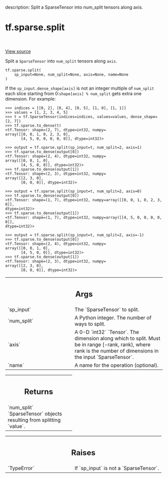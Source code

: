 description: Split a SparseTensor into num_split tensors along axis.

<div itemscope itemtype="http://developers.google.com/ReferenceObject">
<meta itemprop="name" content="tf.sparse.split" />
<meta itemprop="path" content="Stable" />
</div>

# tf.sparse.split

<!-- Insert buttons and diff -->

<table class="tfo-notebook-buttons tfo-api nocontent" align="left">

</table>

<a target="_blank" class="external" href="/code/stable/tensorflow/python/ops/sparse_ops.py">View source</a>



Split a `SparseTensor` into `num_split` tensors along `axis`.

<pre class="devsite-click-to-copy prettyprint lang-py tfo-signature-link">
<code>tf.sparse.split(
    sp_input=None, num_split=None, axis=None, name=None
)
</code></pre>



<!-- Placeholder for "Used in" -->

If the `sp_input.dense_shape[axis]` is not an integer multiple of `num_split`
each slice starting from 0:`shape[axis] % num_split` gets extra one
dimension. For example:

```
>>> indices = [[0, 2], [0, 4], [0, 5], [1, 0], [1, 1]]
>>> values = [1, 2, 3, 4, 5]
>>> t = tf.SparseTensor(indices=indices, values=values, dense_shape=[2, 7])
>>> tf.sparse.to_dense(t)
<tf.Tensor: shape=(2, 7), dtype=int32, numpy=
array([[0, 0, 1, 0, 2, 3, 0],
       [4, 5, 0, 0, 0, 0, 0]], dtype=int32)>
```

```
>>> output = tf.sparse.split(sp_input=t, num_split=2, axis=1)
>>> tf.sparse.to_dense(output[0])
<tf.Tensor: shape=(2, 4), dtype=int32, numpy=
array([[0, 0, 1, 0],
       [4, 5, 0, 0]], dtype=int32)>
>>> tf.sparse.to_dense(output[1])
<tf.Tensor: shape=(2, 3), dtype=int32, numpy=
array([[2, 3, 0],
       [0, 0, 0]], dtype=int32)>
```

```
>>> output = tf.sparse.split(sp_input=t, num_split=2, axis=0)
>>> tf.sparse.to_dense(output[0])
<tf.Tensor: shape=(1, 7), dtype=int32, numpy=array([[0, 0, 1, 0, 2, 3, 0]],
dtype=int32)>
>>> tf.sparse.to_dense(output[1])
<tf.Tensor: shape=(1, 7), dtype=int32, numpy=array([[4, 5, 0, 0, 0, 0, 0]],
dtype=int32)>
```

```
>>> output = tf.sparse.split(sp_input=t, num_split=2, axis=-1)
>>> tf.sparse.to_dense(output[0])
<tf.Tensor: shape=(2, 4), dtype=int32, numpy=
array([[0, 0, 1, 0],
       [4, 5, 0, 0]], dtype=int32)>
>>> tf.sparse.to_dense(output[1])
<tf.Tensor: shape=(2, 3), dtype=int32, numpy=
array([[2, 3, 0],
       [0, 0, 0]], dtype=int32)>
```

<!-- Tabular view -->
 <table class="responsive fixed orange">
<colgroup><col width="214px"><col></colgroup>
<tr><th colspan="2"><h2 class="add-link">Args</h2></th></tr>

<tr>
<td>
`sp_input`
</td>
<td>
The `SparseTensor` to split.
</td>
</tr><tr>
<td>
`num_split`
</td>
<td>
A Python integer. The number of ways to split.
</td>
</tr><tr>
<td>
`axis`
</td>
<td>
A 0-D `int32` `Tensor`. The dimension along which to split. Must be in
range [-rank, rank), where rank is the number of dimensions in the input
`SparseTensor`.
</td>
</tr><tr>
<td>
`name`
</td>
<td>
A name for the operation (optional).
</td>
</tr>
</table>



<!-- Tabular view -->
 <table class="responsive fixed orange">
<colgroup><col width="214px"><col></colgroup>
<tr><th colspan="2"><h2 class="add-link">Returns</h2></th></tr>
<tr class="alt">
<td colspan="2">
`num_split` `SparseTensor` objects resulting from splitting `value`.
</td>
</tr>

</table>



<!-- Tabular view -->
 <table class="responsive fixed orange">
<colgroup><col width="214px"><col></colgroup>
<tr><th colspan="2"><h2 class="add-link">Raises</h2></th></tr>

<tr>
<td>
`TypeError`
</td>
<td>
If `sp_input` is not a `SparseTensor`.
</td>
</tr>
</table>

